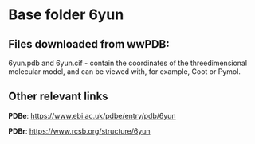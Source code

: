 # Base folder 6yun

## Files downloaded from wwPDB:

6yun.pdb and 6yun.cif - contain the coordinates of the threedimensional molecular model, and can be viewed with, for example, Coot or Pymol.



## Other relevant links 
**PDBe**:  https://www.ebi.ac.uk/pdbe/entry/pdb/6yun
 
**PDBr**: https://www.rcsb.org/structure/6yun 
